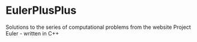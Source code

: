 # EulerPlusPlus
Solutions to the series of computational problems from the website Project Euler - written in C++

